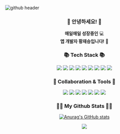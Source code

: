 
![github header](https://user-images.githubusercontent.com/115784212/209518088-f4633ba6-b4eb-425f-8e95-b9089baf055d.png)


<h3 align="center">👋 안녕하세요! 👋</h3>
<p align="center">
  <b>매일매일 성장중인</b> 💻 <br>
  <b>앱 개발자 황재승입니다!</b> 🌿
</p>

<h3 align="center">📚 Tech Stack 📚</h3>
<p align="center">
  <image src="https://img.shields.io/badge/Java-ED8B00?style=flat-square&logo=java&logoColor=white">
  <image src="https://img.shields.io/badge/JavaScript-F7DF1E?style=flat-square&logo=javascript&logoColor=black">
   <image src="https://img.shields.io/badge/jQuery-0769AD?style=flat-square&logo=jQuery&logoColor=white"/>
   <img src="https://img.shields.io/badge/SpringBoot-6DB33F?style=flat-square&logo=SpringBoot&logoColor=white"/>
    <img src="https://img.shields.io/badge/Mysql-E6B91E?style=flat-square&logo=MySql&logoColor=white"/>
    <img src="https://img.shields.io/badge/Oracle-F80000?style=flat-square&logo=Oracle&logoColor=white"/>
   <img src="https://img.shields.io/badge/HTML5-E34F26?style=flat-square&logo=HTML5&logoColor=white"/>
   <img src="https://img.shields.io/badge/CSS3-1572B6?style=flat-square&logo=CSS3&logoColor=white"/>
   <img src="https://img.shields.io/badge/Apache Tomcat-F8DC75?style=flat-square&logo=ApacheTomcat&logoColor=white"/>
</p>

<h3 align="center">🌈 Collaboration & Tools 🌈</h3>
<p align="center">
 <img src="https://img.shields.io/badge/git-F05032?style=flat-square&logo=git&logoColor=white"/>
  <img src="https://img.shields.io/badge/GitHub-181717?style=flat-square&logo=GitHub&logoColor=white"/>
  <img src="https://img.shields.io/badge/Discord-5865F2?style=flat-square&logo=Discord&logoColor=white"/>
  <img src="https://img.shields.io/badge/Notion-000000?style=flat-square&logo=Notion&logoColor=white"/>
  <img src="https://img.shields.io/badge/IntelliJ-000000?style=flat-square&logo=IntelliJIDEA&logoColor=white"/>
  <img src="https://img.shields.io/badge/Eclipse IDE-2C2255?style=flat-square&logo=EclipseIDE&logoColor=white"/>
  <img src="https://img.shields.io/badge/Visual Studio Code-007ACC?style=flat-square&logo=VisualStudioCode&logoColor=white"/>
</p>

<h3 align="center">👩‍💻 My Github Stats 👩‍💻</h3>
<div align="center">
 
[![Anurag's GitHub stats](https://github-readme-stats.vercel.app/api?username=devHwang1&hide_title=true&show_icons=true&include_all_commits=true&disable_animations=true&theme=vue)](https://github.com/anuraghazra/github-readme-stats)
</div>
<p align="center">
  <a href="https://hits.seeyoufarm.com"><img src="https://hits.seeyoufarm.com/api/count/incr/badge.svg?url=https%3A%2F%2Fgithub.com%2Fhyeinisfree&count_bg=%2341B883&title_bg=%23CDC2C2&icon=github.svg&icon_color=%23E7E7E7&title=hits&edge_flat=false"/></a>
</p>
